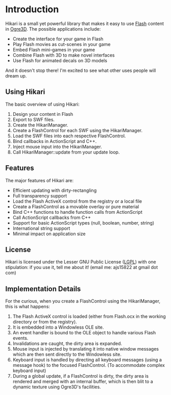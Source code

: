 # Introduction #

Hikari is a small yet powerful library that makes it easy to use [Flash](http://en.wikipedia.org/wiki/Adobe_Flash) content in [Ogre3D](http://www.ogre3d.org/). The possible applications include:
  * Create the interface for your game in Flash
  * Play Flash movies as cut-scenes in your game
  * Embed Flash mini-games in your game
  * Combine Flash with 3D to make novel interfaces
  * Use Flash for animated decals on 3D models

And it doesn't stop there! I'm excited to see what other uses people will dream up.

## Using Hikari ##
The basic overview of using Hikari:
  1. Design your content in Flash
  1. Export to SWF files.
  1. Create the HikariManager.
  1. Create a FlashControl for each SWF using the HikariManager.
  1. Load the SWF files into each respective FlashControl.
  1. Bind callbacks in ActionScript and C++.
  1. Inject mouse input into the HikariManager.
  1. Call HikariManager::update from your update loop.

## Features ##
The major features of Hikari are:
  * Efficient updating with dirty-rectangling
  * Full transparency support
  * Load the Flash ActiveX control from the registry or a local file
  * Create a FlashControl as a movable overlay or pure material
  * Bind C++ functions to handle function calls from ActionScript
  * Call ActionScript callbacks from C++
  * Support for basic ActionScript types (null, boolean, number, string)
  * International string support
  * Minimal impact on application size

## License ##
Hikari is licensed under the Lesser GNU Public License ([LGPL](http://en.wikipedia.org/wiki/GNU_Lesser_General_Public_License)) with one stipulation: if you use it, tell me about it! (email me: ajs15822 at gmail dot com)

## Implementation Details ##
For the curious, when you create a FlashControl using the HikariManager, this is what happens:
  1. The Flash ActiveX control is loaded (either from Flash.ocx in the working directory or from the registry).
  1. It is embedded into a Windowless OLE site.
  1. An event handler is bound to the OLE object to handle various Flash events.
  1. Invalidations are caught, the dirty area is expanded.
  1. Mouse input is injected by translating it into native window messages which are then sent directly to the Windowless site.
  1. Keyboard input is handled by directing all keyboard messages (using a message hook) to the focused FlashControl. (To accommodate complex keyboard input)
  1. During a global update, if a FlashControl is dirty, the dirty area is rendered and merged with an internal buffer, which is then blit to a dynamic texture using Ogre3D's facilities.